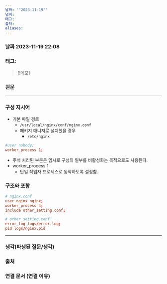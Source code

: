 ```yaml
---
날짜: '"2023-11-19"'
넘버: 
태그: 
출처: 
aliases:
---
```

### 날짜  2023-11-19 22:08

### 태그:

>[!메모]
>

### 원문
---
### 구성 지시어
- 기본 파일 경로
	- `/usr/local/nginx/conf/nginx.conf`
	- 패키지 매니저로 설치했을 경우
		- `/etc/nginx`
```conf
#user nobody;
worker_process 1;
```
- 주석 처리된 부분은 임시로 구성의 일부를 비활성화는 목적으로도 사용된다.
- worker_process 1
	- 단일 작업자 프로세스로 동작하도록 설정함.
### 구조와 포함
```conf
# nginx.conf
user nginx nginx;
worker_process 4;
include other_setting.conf;

# other_setting.conf
error_log logs/error.log;
pid logs/nginx.pid
```



---
### 생각(파생된 질문/생각)

### 출처

### 연결 문서 (연결 이유)
